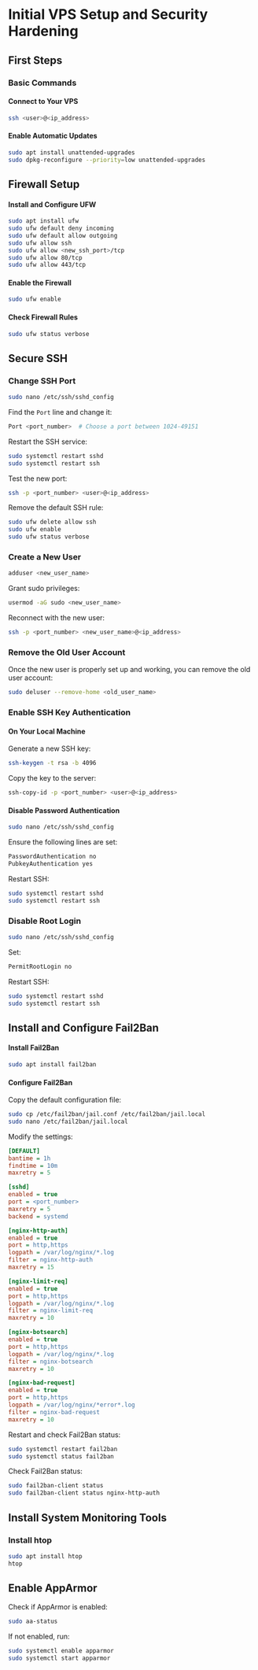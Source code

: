 # Initial VPS Setup and Security Hardening

## First Steps

### Basic Commands
#### Connect to Your VPS
```sh
ssh <user>@<ip_address>
```

#### Enable Automatic Updates
```sh
sudo apt install unattended-upgrades
sudo dpkg-reconfigure --priority=low unattended-upgrades
```

## Firewall Setup
#### Install and Configure UFW
```sh
sudo apt install ufw
sudo ufw default deny incoming
sudo ufw default allow outgoing
sudo ufw allow ssh
sudo ufw allow <new_ssh_port>/tcp
sudo ufw allow 80/tcp
sudo ufw allow 443/tcp
```

#### Enable the Firewall
```sh
sudo ufw enable
```

#### Check Firewall Rules
```sh
sudo ufw status verbose
```

## Secure SSH

### Change SSH Port
```sh
sudo nano /etc/ssh/sshd_config
```
Find the `Port` line and change it:
```sh
Port <port_number>  # Choose a port between 1024-49151
```
Restart the SSH service:
```sh
sudo systemctl restart sshd
sudo systemctl restart ssh
```
Test the new port:
```sh
ssh -p <port_number> <user>@<ip_address>
```
Remove the default SSH rule:
```sh
sudo ufw delete allow ssh
sudo ufw enable
sudo ufw status verbose
```

### Create a New User
```sh
adduser <new_user_name>
```
Grant sudo privileges:
```sh
usermod -aG sudo <new_user_name>
```
Reconnect with the new user:
```sh
ssh -p <port_number> <new_user_name>@<ip_address>
```

### Remove the Old User Account
Once the new user is properly set up and working, you can remove the old user account:
```sh
sudo deluser --remove-home <old_user_name>
```

### Enable SSH Key Authentication
#### On Your Local Machine
Generate a new SSH key:
```sh
ssh-keygen -t rsa -b 4096
```
Copy the key to the server:
```sh
ssh-copy-id -p <port_number> <user>@<ip_address>
```

#### Disable Password Authentication
```sh
sudo nano /etc/ssh/sshd_config
```
Ensure the following lines are set:
```sh
PasswordAuthentication no
PubkeyAuthentication yes
```
Restart SSH:
```sh
sudo systemctl restart sshd
sudo systemctl restart ssh
```

### Disable Root Login
```sh
sudo nano /etc/ssh/sshd_config
```
Set:
```sh
PermitRootLogin no
```
Restart SSH:
```sh
sudo systemctl restart sshd
sudo systemctl restart ssh
```

## Install and Configure Fail2Ban
#### Install Fail2Ban
```sh
sudo apt install fail2ban
```

#### Configure Fail2Ban
Copy the default configuration file:
```sh
sudo cp /etc/fail2ban/jail.conf /etc/fail2ban/jail.local
sudo nano /etc/fail2ban/jail.local
```

Modify the settings:
```ini
[DEFAULT]
bantime = 1h
findtime = 10m
maxretry = 5

[sshd]
enabled = true
port = <port_number>
maxretry = 5
backend = systemd

[nginx-http-auth]
enabled = true
port = http,https
logpath = /var/log/nginx/*.log
filter = nginx-http-auth
maxretry = 15

[nginx-limit-req]
enabled = true
port = http,https
logpath = /var/log/nginx/*.log
filter = nginx-limit-req
maxretry = 10

[nginx-botsearch]
enabled = true
port = http,https
logpath = /var/log/nginx/*.log
filter = nginx-botsearch
maxretry = 10

[nginx-bad-request]
enabled = true
port = http,https
logpath = /var/log/nginx/*error*.log
filter = nginx-bad-request
maxretry = 10
```

Restart and check Fail2Ban status:
```sh
sudo systemctl restart fail2ban
sudo systemctl status fail2ban
```
Check Fail2Ban status:
```sh
sudo fail2ban-client status
sudo fail2ban-client status nginx-http-auth
```

## Install System Monitoring Tools
### Install htop
```sh
sudo apt install htop
htop
```

## Enable AppArmor
Check if AppArmor is enabled:
```sh
sudo aa-status
```
If not enabled, run:
```sh
sudo systemctl enable apparmor
sudo systemctl start apparmor
```
